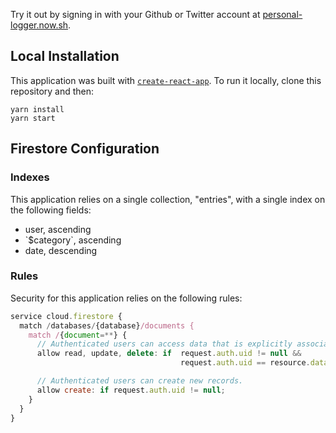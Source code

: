 Try it out by signing in with your Github or Twitter account at [personal-logger.now.sh](https://personal-logger.now.sh/).

## Local Installation

This application was built with [`create-react-app`](https://github.com/facebookincubator/create-react-app). To run it locally, clone this repository and then:
```
yarn install
yarn start
```

## Firestore Configuration

### Indexes

This application relies on a single collection, "entries", with a single index on the following fields:
* user, ascending
* \`$category\`, ascending
* date, descending

### Rules

Security for this application relies on the following rules:
```js
service cloud.firestore {
  match /databases/{database}/documents {
    match /{document=**} {
      // Authenticated users can access data that is explicitly associated with them.
      allow read, update, delete: if  request.auth.uid != null &&
                                      request.auth.uid == resource.data.user;

      // Authenticated users can create new records.
      allow create: if request.auth.uid != null;
    }
  }
}
```
